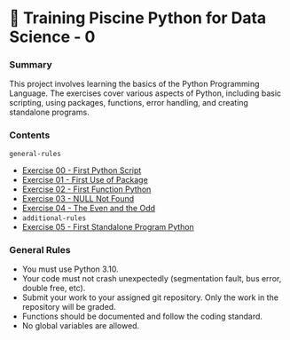 
# 🚀 Training Piscine Python for Data Science - 0

### Summary

This project involves learning the basics of the Python Programming Language. The exercises cover various aspects of Python, including basic scripting, using packages, functions, error handling, and creating standalone programs.

### Contents

`general-rules`
- [Exercise 00 - First Python Script](#exercise-00---first-python-script)
- [Exercise 01 - First Use of Package](#exercise-01---first-use-of-package)
- [Exercise 02 - First Function Python](#exercise-02---first-function-python)
- [Exercise 03 - NULL Not Found](#exercise-03---null-not-found)
- [Exercise 04 - The Even and the Odd](#exercise-04---the-even-and-the-odd)
- ```additional-rules```
- [Exercise 05 - First Standalone Program Python](#exercise-05---first-standalone-program-python)

### General Rules

- You must use Python 3.10.
- Your code must not crash unexpectedly (segmentation fault, bus error, double free, etc).
- Submit your work to your assigned git repository. Only the work in the repository will be graded.
- Functions should be documented and follow the coding standard.
- No global variables are allowed.